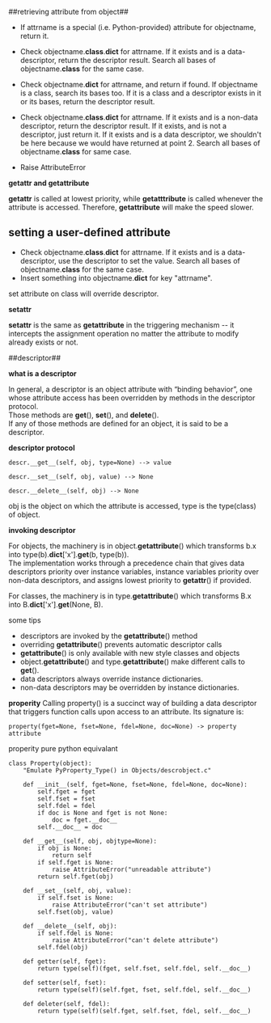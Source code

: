 ##retrieving attribute from object##

+   If attrname is a special (i.e. Python-provided) attribute for objectname, return it.

+   Check objectname.__class__.__dict__ for attrname. If it exists and is a data-descriptor, return the descriptor result. Search all bases of objectname.__class__ for the same case.

+   Check objectname.__dict__ for attrname, and return if found. If objectname is a class, search its bases too. If it is a class and a descriptor exists in it or its bases, return the descriptor result.

+   Check objectname.__class__.__dict__ for attrname. If it exists and is a non-data descriptor, return the descriptor result. If it exists, and is not a descriptor, just return it. If it exists and is a data descriptor, we shouldn't be here because we would have returned at point 2. Search all bases of
objectname.__class__ for same case.

+   Raise AttributeError

**__getattr__ and __getattribute__**

__getattr__ is called at lowest priority, while __getatttribute__ is called whenever the attribute is accessed. Therefore, __getattribute__ will make the speed slower.

## setting a user-defined attribute ##

+   Check objectname.__class__.__dict__ for attrname. If it exists and is a data-descriptor, use the descriptor to set the value. Search all bases of objectname.__class__ for the same case.
+   Insert something into objectname.__dict__ for key "attrname".

set attribute on class will override descriptor.

**__setattr__**

__setattr__ is the same as __getattribute__ in the triggering mechanism -- it intercepts the assignment operation no matter the attribute to modify already exists or not.

##descriptor##

**what is a descriptor**

In general, a descriptor is an object attribute with “binding behavior”, one whose attribute access has been overridden by methods in the descriptor protocol.   
Those methods are __get__(), __set__(), and __delete__().    
If any of those methods are defined for an object, it is said to be a descriptor.   


**descriptor protocol**

```
descr.__get__(self, obj, type=None) --> value

descr.__set__(self, obj, value) --> None

descr.__delete__(self, obj) --> None
```

obj is the object on which the attribute is accessed, type is the type(class) of object.


**invoking descriptor**

For objects, the machinery is in object.__getattribute__() which transforms b.x into type(b).__dict__['x'].__get__(b, type(b)).   
The implementation works through a precedence chain that gives data descriptors priority over instance variables, instance variables priority over non-data descriptors, and assigns lowest priority to __getattr__() if provided. 

For classes, the machinery is in type.__getattribute__() which transforms B.x into B.__dict__['x'].__get__(None, B).

some tips   
+   descriptors are invoked by the __getattribute__() method
+   overriding __getattribute__() prevents automatic descriptor calls
+   __getattribute__() is only available with new style classes and objects
+   object.__getattribute__() and type.__getattribute__() make different calls to __get__().
+   data descriptors always override instance dictionaries.
+   non-data descriptors may be overridden by instance dictionaries. 

**properity**
Calling property() is a succinct way of building a data descriptor that triggers function calls upon access to an attribute. Its signature is:

```
property(fget=None, fset=None, fdel=None, doc=None) -> property attribute
```

properity pure python equivalant

```
class Property(object):
    "Emulate PyProperty_Type() in Objects/descrobject.c"

    def __init__(self, fget=None, fset=None, fdel=None, doc=None):
        self.fget = fget
        self.fset = fset
        self.fdel = fdel
        if doc is None and fget is not None:
            doc = fget.__doc__
        self.__doc__ = doc

    def __get__(self, obj, objtype=None):
        if obj is None:
            return self
        if self.fget is None:
            raise AttributeError("unreadable attribute")
        return self.fget(obj)

    def __set__(self, obj, value):
        if self.fset is None:
            raise AttributeError("can't set attribute")
        self.fset(obj, value)

    def __delete__(self, obj):
        if self.fdel is None:
            raise AttributeError("can't delete attribute")
        self.fdel(obj)

    def getter(self, fget):
        return type(self)(fget, self.fset, self.fdel, self.__doc__)

    def setter(self, fset):
        return type(self)(self.fget, fset, self.fdel, self.__doc__)

    def deleter(self, fdel):
        return type(self)(self.fget, self.fset, fdel, self.__doc__)
```
